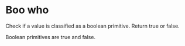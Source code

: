 # Boo who

Check if a value is classified as a boolean primitive. Return true or false.

Boolean primitives are true and false.
